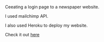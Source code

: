 Ceeating a login page to a newspaper website.


I used mailchimp API.


I also used Heroku to deploy my website.


Check it out <a href="https://afternoon-coast-09220.herokuapp.com/"> here</a>
